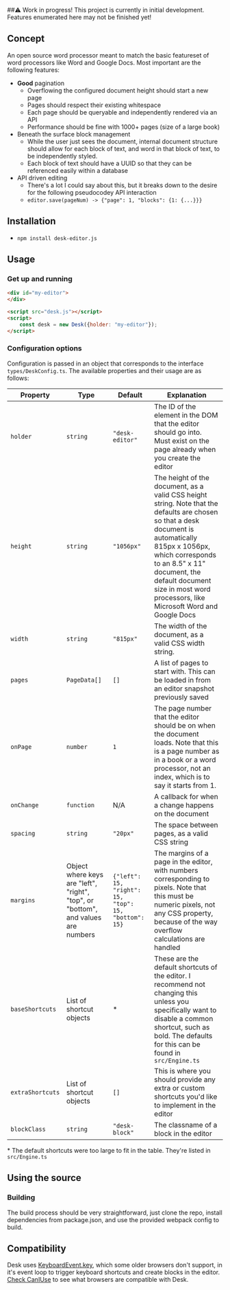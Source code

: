 ##⚠ Work in progress! This project is currently in initial development. Features enumerated here may not be finished yet!
 
## Concept
An open source word processor meant to match the basic featureset of word processors like Word and Google Docs. Most important are the following features:

- **Good** pagination
    - Overflowing the configured document height should start a new page
    - Pages should respect their existing whitespace
    - Each page should be queryable and independently rendered via an API
    - Performance should be fine with 1000+ pages (size of a large book)
- Beneath the surface block management
    - While the user just sees the document, internal document structure should allow for each block of text, and word in that block of text, to be independently styled.
    - Each block of text should have a UUID so that they can be referenced easily within a database
- API driven editing
    - There's a lot I could say about this, but it breaks down to the desire for the following pseudocodey API interaction
    - `editor.save(pageNum) -> {"page": 1, "blocks": {1: {...}}}` 

## Installation
- `npm install desk-editor.js`

## Usage   


### Get up and running
```html
<div id="my-editor">
</div>

<script src="desk.js"></script>
<script>
    const desk = new Desk({holder: "my-editor"});
</script>
```

### Configuration options
Configuration is passed in an object that corresponds to the interface `types/DeskConfig.ts`. The available properties and their usage are as follows:

| Property | Type | Default | Explanation |
| --- | --- | --- | --- 
| `holder` | `string` | `"desk-editor"` | The ID of the element in the DOM that the editor should go into. Must exist on the page already when you create the editor |
| `height` | `string` | `"1056px"` | The height of the document, as a valid CSS height string. Note that the defaults are chosen so that a desk document is automatically 815px x 1056px, which corresponds to an 8.5" x 11" document, the default document size in most word processors, like Microsoft Word and Google Docs |
| `width` | `string` | `"815px"` | The width of the document, as a valid CSS width string. |
| `pages` | `PageData[]` | `[]` | A list of pages to start with. This can be loaded in from an editor snapshot previously saved |
| `onPage` | `number` | `1` | The page number that the editor should be on when the document loads. Note that this is a page number as in a book or a word processor, not an index, which is to say it starts from 1. |
| `onChange` | `function` | N/A | A callback for when a change happens on the document |
| `spacing` | `string` | `"20px"` | The space between pages, as a valid CSS string |
| `margins` | Object where keys are "left", "right", "top", or "bottom", and values are numbers | `{"left": 15, "right": 15, "top": 15, "bottom": 15}` | The margins of a page in the editor, with numbers corresponding to pixels. Note that this must be numeric pixels, not any CSS property, because of the way overflow calculations are handled |
| `baseShortcuts` | List of shortcut objects | * | These are the default shortcuts of the editor. I recommend not changing this unless you specifically want to disable a common shortcut, such as bold. The defaults for this can be found in `src/Engine.ts` |
| `extraShortcuts` | List of shortcut objects | `[]` | This is where you should provide any extra or custom shortcuts you'd like to implement in the editor |
| `blockClass` | `string` | `"desk-block"` | The classname of a block in the editor | 
 
 \* The default shortcuts were too large to fit in the table. They're listed in `src/Engine.ts`
## Using the source

### Building
The build process should be very straightforward, just clone the repo, install dependencies from package.json, and use the provided webpack config to build.


## Compatibility
Desk uses [KeyboardEvent.key](https://developer.mozilla.org/en-US/docs/Web/API/KeyboardEvent/key), which some older browsers don't support,  in it's event loop to trigger keyboard shortcuts and create blocks in the editor. [Check CanIUse](https://caniuse.com/#feat=keyboardevent-key) to see what browsers are compatible with Desk.
